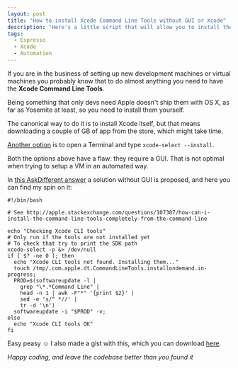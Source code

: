 ```yaml
---
layout: post
title: "How to install Xcode Command Line Tools without GUI or Xcode"
description: "Here's a little script that will allow you to install the Xcode Command Line Tools without having to install Xcode, nor having a logged GUI. This can come pretty handy in automated scripts or when provisioning virtual machines."
tags:
  - Espresso
  - Xcode
  - Automation
---
```


If you are in the business of setting up new development machines or virtual machines you probably know that to do almost anything you need to have the **Xcode Command Line Tools**.

Being something that only devs need Apple doesn't ship them with OS X, as far as Yosemite at least, so you need to install them yourself.

The canonical way to do it is to install Xcode itself, but that means downloading a couple of GB of app from the store, which might take time.

[Another option](http://railsapps.github.io/xcode-command-line-tools.html) is to open a Terminal and type `xcode-select --install`.

Both the options above have a flaw: they require a GUI. That is not optimal when trying to setup a VM in an automated way.

In [this AskDifferent answer](http://apple.stackexchange.com/questions/107307/how-can-i-install-the-command-line-tools-completely-from-the-command-line) a solution without GUI is proposed, and here you can find my spin on it:

```
#!/bin/bash

# See http://apple.stackexchange.com/questions/107307/how-can-i-install-the-command-line-tools-completely-from-the-command-line

echo "Checking Xcode CLI tools"
# Only run if the tools are not installed yet
# To check that try to print the SDK path
xcode-select -p &> /dev/null
if [ $? -ne 0 ]; then
  echo "Xcode CLI tools not found. Installing them..."
  touch /tmp/.com.apple.dt.CommandLineTools.installondemand.in-progress;
  PROD=$(softwareupdate -l |
    grep "\*.*Command Line" |
    head -n 1 | awk -F"*" '{print $2}' |
    sed -e 's/^ *//' |
    tr -d '\n')
  softwareupdate -i "$PROD" -v;
else
  echo "Xcode CLI tools OK"
fi
```

Easy peasy ☺️ I also made a gist with this, which you can download [here](https://gist.github.com/mokagio/b974620ee8dcf5c0671f).

_Happy coding, and leave the codebase better than you found it_
